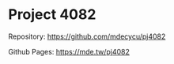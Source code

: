 #  Project 4082

Repository: https://github.com/mdecycu/pj4082

Github Pages: https://mde.tw/pj4082
